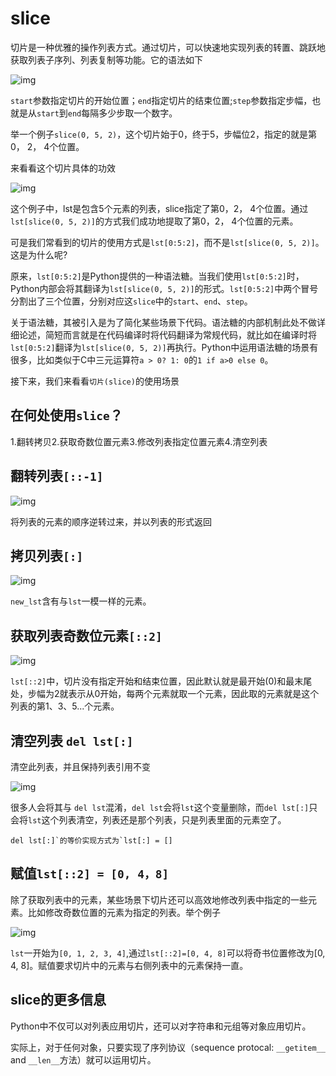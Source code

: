 # slice

切片是一种优雅的操作列表方式。通过切片，可以快速地实现列表的转置、跳跃地获取列表子序列、列表复制等功能。它的语法如下

![img](https://pic4.zhimg.com/80/v2-83c46b2c85d46dc22407b670c2dd7d3b_720w.jpg)

`start`参数指定切片的开始位置；`end`指定切片的结束位置;`step`参数指定步幅，也就是从`start`到`end`每隔多少步取一个数字。

举一个例子`slice(0, 5, 2)`，这个切片始于0，终于5，步幅位2，指定的就是第0， 2， 4个位置。

来看看这个切片具体的功效

![img](https://pic2.zhimg.com/80/v2-639be284a4b22938bcc55571e9677d41_720w.jpg)

这个例子中，lst是包含5个元素的列表，slice指定了第0，2， 4个位置。通过`lst[slice(0, 5, 2)]`的方式我们成功地提取了第0，2， 4个位置的元素。

可是我们常看到的切片的使用方式是`lst[0:5:2]`，而不是`lst[slice(0, 5, 2)]`。这是为什么呢?

原来，`lst[0:5:2]`是Python提供的一种语法糖。当我们使用`lst[0:5:2]`时，Python内部会将其翻译为`lst[slice(0, 5, 2)]`的形式。`lst[0:5:2]`中两个冒号分割出了三个位置，分别对应这`slice`中的`start`、`end`、`step`。

关于语法糖，其被引入是为了简化某些场景下代码。语法糖的内部机制此处不做详细论述，简短而言就是在代码编译时将代码翻译为常规代码，就比如在编译时将`lst[0:5:2]`翻译为`lst[slice(0, 5, 2)]`再执行。Python中运用语法糖的场景有很多，比如类似于C中三元运算符`a > 0? 1: 0`的`1 if a>0 else 0`。

接下来，我们来看看`切片(slice)`的使用场景

## **在何处使用`slice`？**

1.翻转拷贝2.获取奇数位置元素3.修改列表指定位置元素4.清空列表

## **翻转列表`[::-1]`**

![img](https://pic4.zhimg.com/80/v2-cfa463f6ddcb770308c4168bf851ed8f_720w.jpg)

将列表的元素的顺序逆转过来，并以列表的形式返回

## **拷贝列表`[:]`**

![img](https://pic1.zhimg.com/80/v2-551e3e322f165e9d3a012381170c7acc_720w.jpg)

`new_lst`含有与`lst`一模一样的元素。

## **获取列表奇数位元素`[::2]`**

![img](https://pic3.zhimg.com/80/v2-ce25df12f56fcdbd6519b4bd8d3e06ae_720w.jpg)

`lst[::2]`中，切片没有指定开始和结束位置，因此默认就是最开始(0)和最末尾处，步幅为2就表示从0开始，每两个元素就取一个元素，因此取的元素就是这个列表的第1、3、5...个元素。

## **清空列表** **`del lst[:]`**

清空此列表，并且保持列表引用不变

![img](https://pic4.zhimg.com/80/v2-3dedf0843ee500ec24023b834e2f02cf_720w.jpg)

很多人会将其与 `del lst`混淆，`del lst`会将`lst`这个变量删除，而`del lst[:]`只会将`lst`这个列表清空，列表还是那个列表，只是列表里面的元素空了。

```
del lst[:]`的等价实现方式为`lst[:] = []
```

## **赋值`lst[::2] = [0, 4，8]`**

除了获取列表中的元素，某些场景下切片还可以高效地修改列表中指定的一些元素。比如修改奇数位置的元素为指定的列表。举个例子

![img](https://pic3.zhimg.com/80/v2-034a3add4fc432cc2f5dd0dae4b66ff2_720w.jpg)

`lst`一开始为`[0, 1, 2, 3, 4]`,通过`lst[::2]=[0, 4, 8]`可以将奇书位置修改为[0, 4, 8]。赋值要求切片中的元素与右侧列表中的元素保持一直。

## **slice的更多信息**

Python中不仅可以对列表应用切片，还可以对字符串和元组等对象应用切片。

实际上，对于任何对象，只要实现了序列协议（sequence protocal: `__getitem__` and `__len__`方法）就可以运用切片。
